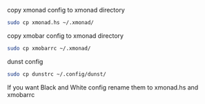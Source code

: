 copy xmonad config to xmonad directory
```bash
sudo cp xmonad.hs ~/.xmonad/
```
copy xmobar config to xmonad directory
```bash
sudo cp xmobarrc ~/.xmonad/
```
dunst config 
```bash
sudo cp dunstrc ~/.config/dunst/
```
If you want Black and White config rename them to xmonad.hs and xmobarrc

